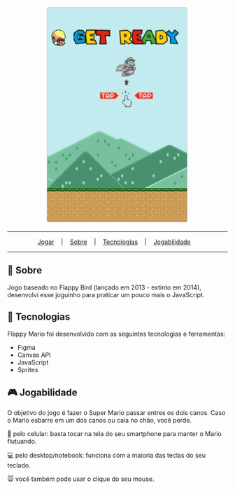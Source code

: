 <p align="center">
  <img src="./.github/flappy-mario.jpg" alt="Preview do jogo Flappy Mario"/>
</p>

---

<p align="center">
  <a href="https://flappy-mario.vercel.app/">Jogar</a> &nbsp;&nbsp;&nbsp;|&nbsp;&nbsp;&nbsp;
  <a href="#-sobre">Sobre</a> &nbsp;&nbsp;&nbsp;|&nbsp;&nbsp;&nbsp;
  <a href="#-tecnologias">Tecnologias</a> &nbsp;&nbsp;&nbsp;|&nbsp;&nbsp;&nbsp;
  <a href="#-jogabilidade">Jogabilidade</a> &nbsp;&nbsp;&nbsp;
</p>

---
## 🌈 Sobre 
Jogo baseado no Flappy Bird (lançado em 2013 - extinto em 2014), desenvolvi esse joguinho para praticar um pouco mais o JavaScript.

## 🔨 Tecnologias
Flappy Mario foi desenvolvido com as seguintes tecnologias e ferramentas:

<ul>
  <li>Figma</li>
  <li>Canvas API</li>
  <li>JavaScript</li>
  <li>Sprites</li>
</ul>

## 🎮 Jogabilidade
O objetivo do jogo é fazer o Super Mario passar entres os dois canos. Caso o Mario esbarre em um dos canos ou caia no chão, você perde.

<p>
  📱 pelo celular: basta tocar na tela do seu smartphone para manter o Mario flutuando.
</p>
<p>
  💻 pelo desktop/notebook: funciona com a maioria das teclas do seu teclado.
</p>
<p>
  🐭 você também pode usar o clique do seu mouse.
</p>
